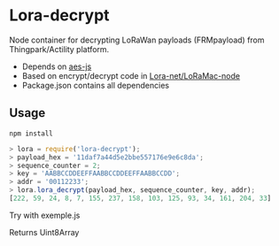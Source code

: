 # Lora-decrypt

Node container for decrypting LoRaWan payloads (FRMpayload) from Thingpark/Actility platform.

- Depends on [aes-js]
- Based on encrypt/decrypt code in [Lora-net/LoRaMac-node]
- Package.json contains all dependencies

## Usage

`npm install`


```javascript
> lora = require('lora-decrypt');
> payload_hex = '11daf7a44d5e2bbe557176e9e6c8da';
> sequence_counter = 2;
> key = 'AABBCCDDEEFFAABBCCDDEEFFAABBCCDD';
> addr = '00112233';
> lora.lora_decrypt(payload_hex, sequence_counter, key, addr);
[222, 59, 24, 8, 7, 155, 237, 158, 103, 125, 93, 34, 161, 204, 33]
```
Try with exemple.js

Returns Uint8Array

[aes-js]: https://www.npmjs.com/package/aes-js
[Lora-net/LoRaMac-node]: https://github.com/Lora-net/LoRaMac-node/blob/master/src/mac/LoRaMacCrypto.c#L108
